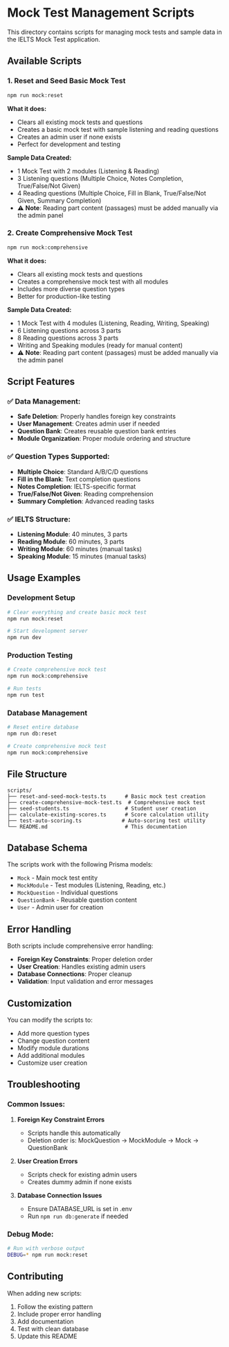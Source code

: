 # Mock Test Management Scripts

This directory contains scripts for managing mock tests and sample data in the IELTS Mock Test application.

## Available Scripts

### 1. Reset and Seed Basic Mock Test
```bash
npm run mock:reset
```

**What it does:**
- Clears all existing mock tests and questions
- Creates a basic mock test with sample listening and reading questions
- Creates an admin user if none exists
- Perfect for development and testing

**Sample Data Created:**
- 1 Mock Test with 2 modules (Listening & Reading)
- 3 Listening questions (Multiple Choice, Notes Completion, True/False/Not Given)
- 4 Reading questions (Multiple Choice, Fill in Blank, True/False/Not Given, Summary Completion)
- ⚠️ **Note**: Reading part content (passages) must be added manually via the admin panel

### 2. Create Comprehensive Mock Test
```bash
npm run mock:comprehensive
```

**What it does:**
- Clears all existing mock tests and questions
- Creates a comprehensive mock test with all modules
- Includes more diverse question types
- Better for production-like testing

**Sample Data Created:**
- 1 Mock Test with 4 modules (Listening, Reading, Writing, Speaking)
- 6 Listening questions across 3 parts
- 8 Reading questions across 3 parts
- Writing and Speaking modules (ready for manual content)
- ⚠️ **Note**: Reading part content (passages) must be added manually via the admin panel

## Script Features

### ✅ **Data Management:**
- **Safe Deletion**: Properly handles foreign key constraints
- **User Management**: Creates admin user if needed
- **Question Bank**: Creates reusable question bank entries
- **Module Organization**: Proper module ordering and structure

### ✅ **Question Types Supported:**
- **Multiple Choice**: Standard A/B/C/D questions
- **Fill in the Blank**: Text completion questions
- **Notes Completion**: IELTS-specific format
- **True/False/Not Given**: Reading comprehension
- **Summary Completion**: Advanced reading tasks

### ✅ **IELTS Structure:**
- **Listening Module**: 40 minutes, 3 parts
- **Reading Module**: 60 minutes, 3 parts
- **Writing Module**: 60 minutes (manual tasks)
- **Speaking Module**: 15 minutes (manual tasks)

## Usage Examples

### Development Setup
```bash
# Clear everything and create basic mock test
npm run mock:reset

# Start development server
npm run dev
```

### Production Testing
```bash
# Create comprehensive mock test
npm run mock:comprehensive

# Run tests
npm run test
```

### Database Management
```bash
# Reset entire database
npm run db:reset

# Create comprehensive mock test
npm run mock:comprehensive
```

## File Structure

```
scripts/
├── reset-and-seed-mock-tests.ts      # Basic mock test creation
├── create-comprehensive-mock-test.ts  # Comprehensive mock test
├── seed-students.ts                  # Student user creation
├── calculate-existing-scores.ts      # Score calculation utility
├── test-auto-scoring.ts             # Auto-scoring test utility
└── README.md                         # This documentation
```

## Database Schema

The scripts work with the following Prisma models:
- `Mock` - Main mock test entity
- `MockModule` - Test modules (Listening, Reading, etc.)
- `MockQuestion` - Individual questions
- `QuestionBank` - Reusable question content
- `User` - Admin user for creation

## Error Handling

Both scripts include comprehensive error handling:
- **Foreign Key Constraints**: Proper deletion order
- **User Creation**: Handles existing admin users
- **Database Connections**: Proper cleanup
- **Validation**: Input validation and error messages

## Customization

You can modify the scripts to:
- Add more question types
- Change question content
- Modify module durations
- Add additional modules
- Customize user creation

## Troubleshooting

### Common Issues:

1. **Foreign Key Constraint Errors**
   - Scripts handle this automatically
   - Deletion order is: MockQuestion → MockModule → Mock → QuestionBank

2. **User Creation Errors**
   - Scripts check for existing admin users
   - Creates dummy admin if none exists

3. **Database Connection Issues**
   - Ensure DATABASE_URL is set in .env
   - Run `npm run db:generate` if needed

### Debug Mode:
```bash
# Run with verbose output
DEBUG=* npm run mock:reset
```

## Contributing

When adding new scripts:
1. Follow the existing pattern
2. Include proper error handling
3. Add documentation
4. Test with clean database
5. Update this README
